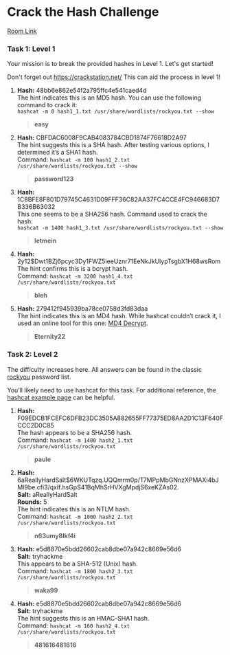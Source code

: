 # Crack the Hash Challenge

[Room Link](https://tryhackme.com/room/crackthehash)

### Task 1: Level 1

Your mission is to break the provided hashes in Level 1. Let's get started!

Don't forget out https://crackstation.net/ This can aid the process in level 1! 

1. **Hash:** 48bb6e862e54f2a795ffc4e541caed4d  
   The hint indicates this is an MD5 hash. You can use the following command to crack it:  
   `hashcat -m 0 hash1_1.txt /usr/share/wordlists/rockyou.txt --show`  
   > **easy**

2. **Hash:** CBFDAC6008F9CAB4083784CBD1874F76618D2A97  
   The hint suggests this is a SHA hash. After testing various options, I determined it’s a SHA1 hash.  
   Command: `hashcat -m 100 hash1_2.txt /usr/share/wordlists/rockyou.txt --show`  
   > **password123**

3. **Hash:** 1C8BFE8F801D79745C4631D09FFF36C82AA37FC4CCE4FC946683D7B336B63032  
   This one seems to be a SHA256 hash. Command used to crack the hash:  
   `hashcat -m 1400 hash1_3.txt /usr/share/wordlists/rockyou.txt --show`  
   > **letmein**

4. **Hash:** $2y$12$Dwt1BZj6pcyc3Dy1FWZ5ieeUznr71EeNkJkUlypTsgbX1H68wsRom  
   The hint confirms this is a bcrypt hash.  
   Command: `hashcat -m 3200 hash1_4.txt /usr/share/wordlists/rockyou.txt`  
   > **bleh**

5. **Hash:** 279412f945939ba78ce0758d3fd83daa  
   The hint indicates this is an MD4 hash. While hashcat couldn’t crack it, I used an online tool for this one: [MD4 Decrypt](https://md5decrypt.net/en/Md4/).  
   > **Eternity22**

### Task 2: Level 2

The difficulty increases here. All answers can be found in the classic [rockyou](https://github.com/brannondorsey/naive-hashcat/releases/download/data/rockyou.txt) password list.

You’ll likely need to use hashcat for this task. For additional reference, the [hashcat example page](https://hashcat.net/wiki/doku.php?id=example_hashes) can be helpful.

1. **Hash:** F09EDCB1FCEFC6DFB23DC3505A882655FF77375ED8AA2D1C13F640FCCC2D0C85  
   The hash appears to be a SHA256 hash.  
   Command: `hashcat -m 1400 hash2_1.txt /usr/share/wordlists/rockyou.txt`  
   > **paule**

2. **Hash:** $6$aReallyHardSalt$6WKUTqzq.UQQmrm0p/T7MPpMbGNnzXPMAXi4bJMl9be.cfi3/qxIf.hsGpS41BqMhSrHVXgMpdjS6xeKZAs02.  
   **Salt:** aReallyHardSalt  
   **Rounds:** 5  
   The hint indicates this is an NTLM hash.  
   Command: `hashcat -m 1000 hash2_2.txt /usr/share/wordlists/rockyou.txt`  
   > **n63umy8lkf4i**

3. **Hash:** e5d8870e5bdd26602cab8dbe07a942c8669e56d6  
   **Salt:** tryhackme  
   This appears to be a SHA-512 (Unix) hash.  
   Command: `hashcat -m 1800 hash2_3.txt /usr/share/wordlists/rockyou.txt`  
   > **waka99**

4. **Hash:** e5d8870e5bdd26602cab8dbe07a942c8669e56d6  
   **Salt:** tryhackme  
   The hint suggests this is an HMAC-SHA1 hash.  
   Command: `hashcat -m 160 hash2_4.txt /usr/share/wordlists/rockyou.txt`  
   > **481616481616**
